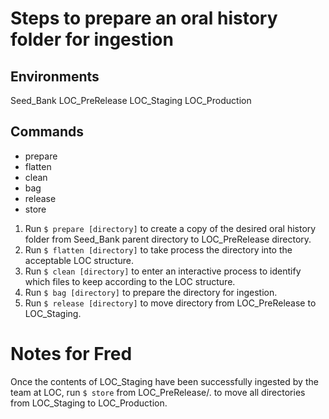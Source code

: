 # Steps to prepare an oral history folder for ingestion

## Environments
Seed_Bank
LOC_PreRelease
LOC_Staging
LOC_Production

## Commands
- prepare
- flatten
- clean
- bag
- release
- store

1. Run `$ prepare [directory]` to create a copy of the desired oral history folder from Seed_Bank parent directory to LOC_PreRelease directory.
2. Run `$ flatten [directory]` to take process the directory into the acceptable LOC structure.
3. Run `$ clean [directory]` to enter an interactive process to identify which files to keep according to the LOC structure.
4. Run `$ bag [directory]` to prepare the directory for ingestion.
5. Run `$ release [directory]` to move directory from LOC_PreRelease to LOC_Staging.

# Notes for Fred
Once the contents of LOC_Staging have been successfully ingested by the team at LOC, run `$ store` from LOC_PreRelease/. to move all directories from LOC_Staging to LOC_Production.